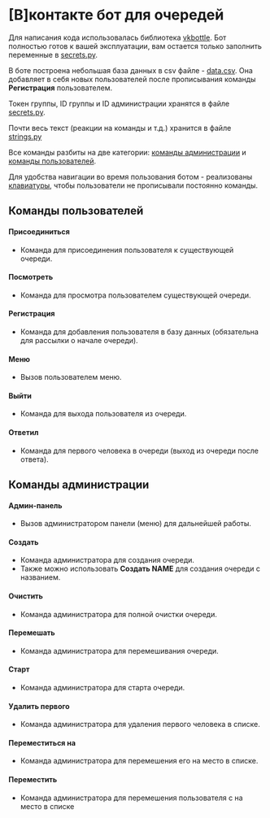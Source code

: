 # [В]контакте бот для очередей

Для написания кода использовалась библиотека [vkbottle](https://github.com/vkbottle/vkbottle).
Бот полностью готов к вашей эксплуатации, вам остается только заполнить переменные в [secrets.py](https://github.com/neluckoff/vk_queue_bot/blob/master/values/secrets.py).

В боте построена небольшая база данных в csv файле - [data.csv](https://github.com/neluckoff/vk_queue_bot/blob/master/data.csv).
Она добавляет в себя новых пользователей после прописывания команды **Регистрация** пользователем.

Токен группы, ID группы и ID администрации хранятся в файле [secrets.py](https://github.com/neluckoff/vk_queue_bot/blob/master/values/secrets.py).

Почти весь текст (реакции на команды и т.д.) хранится в файле [strings.py](https://github.com/neluckoff/vk_queue_bot/blob/master/values/strings.py)

Все команды разбиты на две категории: [команды администрации](https://github.com/neluckoff/vk_queue_bot/blob/master/commands/admin_commands.py) и [команды пользователей](https://github.com/neluckoff/vk_queue_bot/blob/master/commands/user_commands.py).

Для удобства навигации во время пользования ботом - реализованы [клавиатуры](https://github.com/neluckoff/vk_queue_bot/blob/master/values/keyboards.py), чтобы пользователи не прописывали постоянно команды.

## Команды пользователей

#### Присоединиться
- Команда для присоединения пользователя к существующей очереди.

#### Посмотреть
- Команда для просмотра пользователем существующей очереди.

#### Регистрация
- Команда для добавления пользователя в базу данных (обязательна для рассылки о начале очереди).

#### Меню
- Вызов пользователем меню.

#### Выйти
- Команда для выхода пользователя из очереди.

#### Ответил
- Команда для первого человека в очереди (выход из очереди после ответа).

## Команды администрации
#### Админ-панель
- Вызов администратором панели (меню) для дальнейшей работы.

#### Создать
- Команда администратора для создания очереди.
- Также можно использовать **Создать NAME** для создания очереди с названием.

#### Очистить
- Команда администратора для полной очистки очереди.

#### Перемешать
- Команда администратора для перемешивания очереди.

#### Старт
- Команда администратора для старта очереди.

#### Удалить первого
- Команда администратора для удаления первого человека в списке.

#### Переместиться на <num>
- Команда администратора для перемешения его на <num> место в списке.
  
#### Переместить <num1> <num2>
- Команда администратора для перемешения пользователя с <num1> на <num2> место в списке
